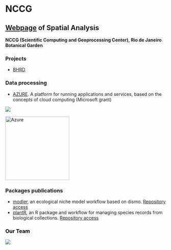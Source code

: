 # NCCG

## [Webpage](https://nccg.github.io/) of Spatial Analysis 

**NCCG (Scientific Computing and Geoprocessing Center), Rio de Janeiro Botanical Garden**

### Projects 

- [BHRD](https://github.com/Projeto-BHRD-INMA)

### Data processing 

- [AZURE](https://portal.azure.com/#home). A platform for running applications and services, based on the concepts of cloud computing (Microsoft grant)

![](https://i.imgur.com/ix25hQD.png)

<img src="https://i.imgur.com/ix25hQD.png" alt="Azure" width="200"/>



### Packages publications 

- [modler](https://www.biorxiv.org/content/10.1101/2020.04.01.021105v1), an ecological niche model workflow based on dismo. [Repository access](https://github.com/Model-R/modleR)
- [plantR](https://www.biorxiv.org/content/10.1101/2021.04.06.437754v1), an R package and workflow for managing species records from biological collections.  [Repository access](https://github.com/LimaRAF/plantR)

###  <span style="color:black"> Our Team </span>

![](https://i.imgur.com/weXG4Am.png)





